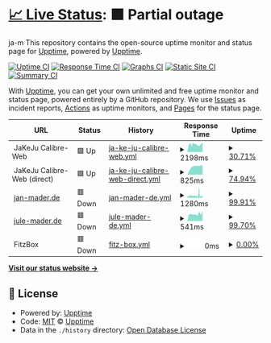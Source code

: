 # [📈 Live Status](https://demo.upptime.js.org): <!--live status--> **🟧 Partial outage**

ja-m
This repository contains the open-source uptime monitor and status page for [Upptime](https://upptime.js.org), powered by [Upptime](https://github.com/upptime/upptime).

[![Uptime CI](https://github.com/ja-m/Mader-Monitoring/workflows/Uptime%20CI/badge.svg)](https://github.com/ja-m/Mader-Monitoring/actions?query=workflow%3A%22Uptime+CI%22)
[![Response Time CI](https://github.com/ja-m/Mader-Monitoring/workflows/Response%20Time%20CI/badge.svg)](https://github.com/ja-m/Mader-Monitoring/actions?query=workflow%3A%22Response+Time+CI%22)
[![Graphs CI](https://github.com/ja-m/Mader-Monitoring/workflows/Graphs%20CI/badge.svg)](https://github.com/ja-m/Mader-Monitoring/actions?query=workflow%3A%22Graphs+CI%22)
[![Static Site CI](https://github.com/ja-m/Mader-Monitoring/workflows/Static%20Site%20CI/badge.svg)](https://github.com/ja-m/Mader-Monitoring/actions?query=workflow%3A%22Static+Site+CI%22)
[![Summary CI](https://github.com/ja-m/Mader-Monitoring/workflows/Summary%20CI/badge.svg)](https://github.com/ja-m/Mader-Monitoring/actions?query=workflow%3A%22Summary+CI%22)

With [Upptime](https://upptime.js.org), you can get your own unlimited and free uptime monitor and status page, powered entirely by a GitHub repository. We use [Issues](https://github.com/upptime/upptime/issues) as incident reports, [Actions](https://github.com/ja-m/Mader-Monitoring/actions) as uptime monitors, and [Pages](https://demo.upptime.js.org) for the status page.

<!--start: status pages-->
<!-- This summary is generated by Upptime (https://github.com/upptime/upptime) -->
<!-- Do not edit this manually, your changes will be overwritten -->
<!-- prettier-ignore -->
| URL | Status | History | Response Time | Uptime |
| --- | ------ | ------- | ------------- | ------ |
| <img alt="" src="https://favicons.githubusercontent.com/null" height="13"> JaKeJu Calibre-Web | 🟩 Up | [ja-ke-ju-calibre-web.yml](https://github.com/ja-m/Mader-Monitoring/commits/HEAD/history/ja-ke-ju-calibre-web.yml) | <details><summary><img alt="Response time graph" src="./graphs/ja-ke-ju-calibre-web/response-time-week.png" height="20"> 2198ms</summary><br><a href="https://ja-m.github.io/Mader-Monitoring/history/ja-ke-ju-calibre-web"><img alt="Response time 2198" src="https://img.shields.io/endpoint?url=https%3A%2F%2Fraw.githubusercontent.com%2Fja-m%2FMader-Monitoring%2FHEAD%2Fapi%2Fja-ke-ju-calibre-web%2Fresponse-time.json"></a><br><a href="https://ja-m.github.io/Mader-Monitoring/history/ja-ke-ju-calibre-web"><img alt="24-hour response time 2198" src="https://img.shields.io/endpoint?url=https%3A%2F%2Fraw.githubusercontent.com%2Fja-m%2FMader-Monitoring%2FHEAD%2Fapi%2Fja-ke-ju-calibre-web%2Fresponse-time-day.json"></a><br><a href="https://ja-m.github.io/Mader-Monitoring/history/ja-ke-ju-calibre-web"><img alt="7-day response time 2198" src="https://img.shields.io/endpoint?url=https%3A%2F%2Fraw.githubusercontent.com%2Fja-m%2FMader-Monitoring%2FHEAD%2Fapi%2Fja-ke-ju-calibre-web%2Fresponse-time-week.json"></a><br><a href="https://ja-m.github.io/Mader-Monitoring/history/ja-ke-ju-calibre-web"><img alt="30-day response time 2198" src="https://img.shields.io/endpoint?url=https%3A%2F%2Fraw.githubusercontent.com%2Fja-m%2FMader-Monitoring%2FHEAD%2Fapi%2Fja-ke-ju-calibre-web%2Fresponse-time-month.json"></a><br><a href="https://ja-m.github.io/Mader-Monitoring/history/ja-ke-ju-calibre-web"><img alt="1-year response time 2198" src="https://img.shields.io/endpoint?url=https%3A%2F%2Fraw.githubusercontent.com%2Fja-m%2FMader-Monitoring%2FHEAD%2Fapi%2Fja-ke-ju-calibre-web%2Fresponse-time-year.json"></a></details> | <details><summary><a href="https://ja-m.github.io/Mader-Monitoring/history/ja-ke-ju-calibre-web">30.71%</a></summary><a href="https://ja-m.github.io/Mader-Monitoring/history/ja-ke-ju-calibre-web"><img alt="All-time uptime 30.71%" src="https://img.shields.io/endpoint?url=https%3A%2F%2Fraw.githubusercontent.com%2Fja-m%2FMader-Monitoring%2FHEAD%2Fapi%2Fja-ke-ju-calibre-web%2Fuptime.json"></a><br><a href="https://ja-m.github.io/Mader-Monitoring/history/ja-ke-ju-calibre-web"><img alt="24-hour uptime 30.71%" src="https://img.shields.io/endpoint?url=https%3A%2F%2Fraw.githubusercontent.com%2Fja-m%2FMader-Monitoring%2FHEAD%2Fapi%2Fja-ke-ju-calibre-web%2Fuptime-day.json"></a><br><a href="https://ja-m.github.io/Mader-Monitoring/history/ja-ke-ju-calibre-web"><img alt="7-day uptime 30.71%" src="https://img.shields.io/endpoint?url=https%3A%2F%2Fraw.githubusercontent.com%2Fja-m%2FMader-Monitoring%2FHEAD%2Fapi%2Fja-ke-ju-calibre-web%2Fuptime-week.json"></a><br><a href="https://ja-m.github.io/Mader-Monitoring/history/ja-ke-ju-calibre-web"><img alt="30-day uptime 30.71%" src="https://img.shields.io/endpoint?url=https%3A%2F%2Fraw.githubusercontent.com%2Fja-m%2FMader-Monitoring%2FHEAD%2Fapi%2Fja-ke-ju-calibre-web%2Fuptime-month.json"></a><br><a href="https://ja-m.github.io/Mader-Monitoring/history/ja-ke-ju-calibre-web"><img alt="1-year uptime 30.71%" src="https://img.shields.io/endpoint?url=https%3A%2F%2Fraw.githubusercontent.com%2Fja-m%2FMader-Monitoring%2FHEAD%2Fapi%2Fja-ke-ju-calibre-web%2Fuptime-year.json"></a></details>
| <img alt="" src="https://favicons.githubusercontent.com/null" height="13"> JaKeJu Calibre-Web (direct) | 🟩 Up | [ja-ke-ju-calibre-web-direct.yml](https://github.com/ja-m/Mader-Monitoring/commits/HEAD/history/ja-ke-ju-calibre-web-direct.yml) | <details><summary><img alt="Response time graph" src="./graphs/ja-ke-ju-calibre-web-direct/response-time-week.png" height="20"> 825ms</summary><br><a href="https://ja-m.github.io/Mader-Monitoring/history/ja-ke-ju-calibre-web-direct"><img alt="Response time 825" src="https://img.shields.io/endpoint?url=https%3A%2F%2Fraw.githubusercontent.com%2Fja-m%2FMader-Monitoring%2FHEAD%2Fapi%2Fja-ke-ju-calibre-web-direct%2Fresponse-time.json"></a><br><a href="https://ja-m.github.io/Mader-Monitoring/history/ja-ke-ju-calibre-web-direct"><img alt="24-hour response time 825" src="https://img.shields.io/endpoint?url=https%3A%2F%2Fraw.githubusercontent.com%2Fja-m%2FMader-Monitoring%2FHEAD%2Fapi%2Fja-ke-ju-calibre-web-direct%2Fresponse-time-day.json"></a><br><a href="https://ja-m.github.io/Mader-Monitoring/history/ja-ke-ju-calibre-web-direct"><img alt="7-day response time 825" src="https://img.shields.io/endpoint?url=https%3A%2F%2Fraw.githubusercontent.com%2Fja-m%2FMader-Monitoring%2FHEAD%2Fapi%2Fja-ke-ju-calibre-web-direct%2Fresponse-time-week.json"></a><br><a href="https://ja-m.github.io/Mader-Monitoring/history/ja-ke-ju-calibre-web-direct"><img alt="30-day response time 825" src="https://img.shields.io/endpoint?url=https%3A%2F%2Fraw.githubusercontent.com%2Fja-m%2FMader-Monitoring%2FHEAD%2Fapi%2Fja-ke-ju-calibre-web-direct%2Fresponse-time-month.json"></a><br><a href="https://ja-m.github.io/Mader-Monitoring/history/ja-ke-ju-calibre-web-direct"><img alt="1-year response time 825" src="https://img.shields.io/endpoint?url=https%3A%2F%2Fraw.githubusercontent.com%2Fja-m%2FMader-Monitoring%2FHEAD%2Fapi%2Fja-ke-ju-calibre-web-direct%2Fresponse-time-year.json"></a></details> | <details><summary><a href="https://ja-m.github.io/Mader-Monitoring/history/ja-ke-ju-calibre-web-direct">74.94%</a></summary><a href="https://ja-m.github.io/Mader-Monitoring/history/ja-ke-ju-calibre-web-direct"><img alt="All-time uptime 74.94%" src="https://img.shields.io/endpoint?url=https%3A%2F%2Fraw.githubusercontent.com%2Fja-m%2FMader-Monitoring%2FHEAD%2Fapi%2Fja-ke-ju-calibre-web-direct%2Fuptime.json"></a><br><a href="https://ja-m.github.io/Mader-Monitoring/history/ja-ke-ju-calibre-web-direct"><img alt="24-hour uptime 74.94%" src="https://img.shields.io/endpoint?url=https%3A%2F%2Fraw.githubusercontent.com%2Fja-m%2FMader-Monitoring%2FHEAD%2Fapi%2Fja-ke-ju-calibre-web-direct%2Fuptime-day.json"></a><br><a href="https://ja-m.github.io/Mader-Monitoring/history/ja-ke-ju-calibre-web-direct"><img alt="7-day uptime 74.94%" src="https://img.shields.io/endpoint?url=https%3A%2F%2Fraw.githubusercontent.com%2Fja-m%2FMader-Monitoring%2FHEAD%2Fapi%2Fja-ke-ju-calibre-web-direct%2Fuptime-week.json"></a><br><a href="https://ja-m.github.io/Mader-Monitoring/history/ja-ke-ju-calibre-web-direct"><img alt="30-day uptime 74.94%" src="https://img.shields.io/endpoint?url=https%3A%2F%2Fraw.githubusercontent.com%2Fja-m%2FMader-Monitoring%2FHEAD%2Fapi%2Fja-ke-ju-calibre-web-direct%2Fuptime-month.json"></a><br><a href="https://ja-m.github.io/Mader-Monitoring/history/ja-ke-ju-calibre-web-direct"><img alt="1-year uptime 74.94%" src="https://img.shields.io/endpoint?url=https%3A%2F%2Fraw.githubusercontent.com%2Fja-m%2FMader-Monitoring%2FHEAD%2Fapi%2Fja-ke-ju-calibre-web-direct%2Fuptime-year.json"></a></details>
| <img alt="" src="https://favicons.githubusercontent.com/jan-mader.de" height="13"> [jan-mader.de](http://jan-mader.de) | 🟥 Down | [jan-mader-de.yml](https://github.com/ja-m/Mader-Monitoring/commits/HEAD/history/jan-mader-de.yml) | <details><summary><img alt="Response time graph" src="./graphs/jan-mader-de/response-time-week.png" height="20"> 1280ms</summary><br><a href="https://ja-m.github.io/Mader-Monitoring/history/jan-mader-de"><img alt="Response time 1280" src="https://img.shields.io/endpoint?url=https%3A%2F%2Fraw.githubusercontent.com%2Fja-m%2FMader-Monitoring%2FHEAD%2Fapi%2Fjan-mader-de%2Fresponse-time.json"></a><br><a href="https://ja-m.github.io/Mader-Monitoring/history/jan-mader-de"><img alt="24-hour response time 1280" src="https://img.shields.io/endpoint?url=https%3A%2F%2Fraw.githubusercontent.com%2Fja-m%2FMader-Monitoring%2FHEAD%2Fapi%2Fjan-mader-de%2Fresponse-time-day.json"></a><br><a href="https://ja-m.github.io/Mader-Monitoring/history/jan-mader-de"><img alt="7-day response time 1280" src="https://img.shields.io/endpoint?url=https%3A%2F%2Fraw.githubusercontent.com%2Fja-m%2FMader-Monitoring%2FHEAD%2Fapi%2Fjan-mader-de%2Fresponse-time-week.json"></a><br><a href="https://ja-m.github.io/Mader-Monitoring/history/jan-mader-de"><img alt="30-day response time 1280" src="https://img.shields.io/endpoint?url=https%3A%2F%2Fraw.githubusercontent.com%2Fja-m%2FMader-Monitoring%2FHEAD%2Fapi%2Fjan-mader-de%2Fresponse-time-month.json"></a><br><a href="https://ja-m.github.io/Mader-Monitoring/history/jan-mader-de"><img alt="1-year response time 1280" src="https://img.shields.io/endpoint?url=https%3A%2F%2Fraw.githubusercontent.com%2Fja-m%2FMader-Monitoring%2FHEAD%2Fapi%2Fjan-mader-de%2Fresponse-time-year.json"></a></details> | <details><summary><a href="https://ja-m.github.io/Mader-Monitoring/history/jan-mader-de">99.91%</a></summary><a href="https://ja-m.github.io/Mader-Monitoring/history/jan-mader-de"><img alt="All-time uptime 99.91%" src="https://img.shields.io/endpoint?url=https%3A%2F%2Fraw.githubusercontent.com%2Fja-m%2FMader-Monitoring%2FHEAD%2Fapi%2Fjan-mader-de%2Fuptime.json"></a><br><a href="https://ja-m.github.io/Mader-Monitoring/history/jan-mader-de"><img alt="24-hour uptime 99.91%" src="https://img.shields.io/endpoint?url=https%3A%2F%2Fraw.githubusercontent.com%2Fja-m%2FMader-Monitoring%2FHEAD%2Fapi%2Fjan-mader-de%2Fuptime-day.json"></a><br><a href="https://ja-m.github.io/Mader-Monitoring/history/jan-mader-de"><img alt="7-day uptime 99.91%" src="https://img.shields.io/endpoint?url=https%3A%2F%2Fraw.githubusercontent.com%2Fja-m%2FMader-Monitoring%2FHEAD%2Fapi%2Fjan-mader-de%2Fuptime-week.json"></a><br><a href="https://ja-m.github.io/Mader-Monitoring/history/jan-mader-de"><img alt="30-day uptime 99.91%" src="https://img.shields.io/endpoint?url=https%3A%2F%2Fraw.githubusercontent.com%2Fja-m%2FMader-Monitoring%2FHEAD%2Fapi%2Fjan-mader-de%2Fuptime-month.json"></a><br><a href="https://ja-m.github.io/Mader-Monitoring/history/jan-mader-de"><img alt="1-year uptime 99.91%" src="https://img.shields.io/endpoint?url=https%3A%2F%2Fraw.githubusercontent.com%2Fja-m%2FMader-Monitoring%2FHEAD%2Fapi%2Fjan-mader-de%2Fuptime-year.json"></a></details>
| <img alt="" src="https://favicons.githubusercontent.com/jule-mader.de" height="13"> [jule-mader.de](https://jule-mader.de) | 🟥 Down | [jule-mader-de.yml](https://github.com/ja-m/Mader-Monitoring/commits/HEAD/history/jule-mader-de.yml) | <details><summary><img alt="Response time graph" src="./graphs/jule-mader-de/response-time-week.png" height="20"> 541ms</summary><br><a href="https://ja-m.github.io/Mader-Monitoring/history/jule-mader-de"><img alt="Response time 541" src="https://img.shields.io/endpoint?url=https%3A%2F%2Fraw.githubusercontent.com%2Fja-m%2FMader-Monitoring%2FHEAD%2Fapi%2Fjule-mader-de%2Fresponse-time.json"></a><br><a href="https://ja-m.github.io/Mader-Monitoring/history/jule-mader-de"><img alt="24-hour response time 541" src="https://img.shields.io/endpoint?url=https%3A%2F%2Fraw.githubusercontent.com%2Fja-m%2FMader-Monitoring%2FHEAD%2Fapi%2Fjule-mader-de%2Fresponse-time-day.json"></a><br><a href="https://ja-m.github.io/Mader-Monitoring/history/jule-mader-de"><img alt="7-day response time 541" src="https://img.shields.io/endpoint?url=https%3A%2F%2Fraw.githubusercontent.com%2Fja-m%2FMader-Monitoring%2FHEAD%2Fapi%2Fjule-mader-de%2Fresponse-time-week.json"></a><br><a href="https://ja-m.github.io/Mader-Monitoring/history/jule-mader-de"><img alt="30-day response time 541" src="https://img.shields.io/endpoint?url=https%3A%2F%2Fraw.githubusercontent.com%2Fja-m%2FMader-Monitoring%2FHEAD%2Fapi%2Fjule-mader-de%2Fresponse-time-month.json"></a><br><a href="https://ja-m.github.io/Mader-Monitoring/history/jule-mader-de"><img alt="1-year response time 541" src="https://img.shields.io/endpoint?url=https%3A%2F%2Fraw.githubusercontent.com%2Fja-m%2FMader-Monitoring%2FHEAD%2Fapi%2Fjule-mader-de%2Fresponse-time-year.json"></a></details> | <details><summary><a href="https://ja-m.github.io/Mader-Monitoring/history/jule-mader-de">99.70%</a></summary><a href="https://ja-m.github.io/Mader-Monitoring/history/jule-mader-de"><img alt="All-time uptime 99.70%" src="https://img.shields.io/endpoint?url=https%3A%2F%2Fraw.githubusercontent.com%2Fja-m%2FMader-Monitoring%2FHEAD%2Fapi%2Fjule-mader-de%2Fuptime.json"></a><br><a href="https://ja-m.github.io/Mader-Monitoring/history/jule-mader-de"><img alt="24-hour uptime 99.70%" src="https://img.shields.io/endpoint?url=https%3A%2F%2Fraw.githubusercontent.com%2Fja-m%2FMader-Monitoring%2FHEAD%2Fapi%2Fjule-mader-de%2Fuptime-day.json"></a><br><a href="https://ja-m.github.io/Mader-Monitoring/history/jule-mader-de"><img alt="7-day uptime 99.70%" src="https://img.shields.io/endpoint?url=https%3A%2F%2Fraw.githubusercontent.com%2Fja-m%2FMader-Monitoring%2FHEAD%2Fapi%2Fjule-mader-de%2Fuptime-week.json"></a><br><a href="https://ja-m.github.io/Mader-Monitoring/history/jule-mader-de"><img alt="30-day uptime 99.70%" src="https://img.shields.io/endpoint?url=https%3A%2F%2Fraw.githubusercontent.com%2Fja-m%2FMader-Monitoring%2FHEAD%2Fapi%2Fjule-mader-de%2Fuptime-month.json"></a><br><a href="https://ja-m.github.io/Mader-Monitoring/history/jule-mader-de"><img alt="1-year uptime 99.70%" src="https://img.shields.io/endpoint?url=https%3A%2F%2Fraw.githubusercontent.com%2Fja-m%2FMader-Monitoring%2FHEAD%2Fapi%2Fjule-mader-de%2Fuptime-year.json"></a></details>
| <img alt="" src="https://favicons.githubusercontent.com/null" height="13"> FitzBox | 🟥 Down | [fitz-box.yml](https://github.com/ja-m/Mader-Monitoring/commits/HEAD/history/fitz-box.yml) | <details><summary><img alt="Response time graph" src="./graphs/fitz-box/response-time-week.png" height="20"> 0ms</summary><br><a href="https://ja-m.github.io/Mader-Monitoring/history/fitz-box"><img alt="Response time 0" src="https://img.shields.io/endpoint?url=https%3A%2F%2Fraw.githubusercontent.com%2Fja-m%2FMader-Monitoring%2FHEAD%2Fapi%2Ffitz-box%2Fresponse-time.json"></a><br><a href="https://ja-m.github.io/Mader-Monitoring/history/fitz-box"><img alt="24-hour response time 0" src="https://img.shields.io/endpoint?url=https%3A%2F%2Fraw.githubusercontent.com%2Fja-m%2FMader-Monitoring%2FHEAD%2Fapi%2Ffitz-box%2Fresponse-time-day.json"></a><br><a href="https://ja-m.github.io/Mader-Monitoring/history/fitz-box"><img alt="7-day response time 0" src="https://img.shields.io/endpoint?url=https%3A%2F%2Fraw.githubusercontent.com%2Fja-m%2FMader-Monitoring%2FHEAD%2Fapi%2Ffitz-box%2Fresponse-time-week.json"></a><br><a href="https://ja-m.github.io/Mader-Monitoring/history/fitz-box"><img alt="30-day response time 0" src="https://img.shields.io/endpoint?url=https%3A%2F%2Fraw.githubusercontent.com%2Fja-m%2FMader-Monitoring%2FHEAD%2Fapi%2Ffitz-box%2Fresponse-time-month.json"></a><br><a href="https://ja-m.github.io/Mader-Monitoring/history/fitz-box"><img alt="1-year response time 0" src="https://img.shields.io/endpoint?url=https%3A%2F%2Fraw.githubusercontent.com%2Fja-m%2FMader-Monitoring%2FHEAD%2Fapi%2Ffitz-box%2Fresponse-time-year.json"></a></details> | <details><summary><a href="https://ja-m.github.io/Mader-Monitoring/history/fitz-box">0.00%</a></summary><a href="https://ja-m.github.io/Mader-Monitoring/history/fitz-box"><img alt="All-time uptime 0.00%" src="https://img.shields.io/endpoint?url=https%3A%2F%2Fraw.githubusercontent.com%2Fja-m%2FMader-Monitoring%2FHEAD%2Fapi%2Ffitz-box%2Fuptime.json"></a><br><a href="https://ja-m.github.io/Mader-Monitoring/history/fitz-box"><img alt="24-hour uptime 0.00%" src="https://img.shields.io/endpoint?url=https%3A%2F%2Fraw.githubusercontent.com%2Fja-m%2FMader-Monitoring%2FHEAD%2Fapi%2Ffitz-box%2Fuptime-day.json"></a><br><a href="https://ja-m.github.io/Mader-Monitoring/history/fitz-box"><img alt="7-day uptime 0.00%" src="https://img.shields.io/endpoint?url=https%3A%2F%2Fraw.githubusercontent.com%2Fja-m%2FMader-Monitoring%2FHEAD%2Fapi%2Ffitz-box%2Fuptime-week.json"></a><br><a href="https://ja-m.github.io/Mader-Monitoring/history/fitz-box"><img alt="30-day uptime 0.00%" src="https://img.shields.io/endpoint?url=https%3A%2F%2Fraw.githubusercontent.com%2Fja-m%2FMader-Monitoring%2FHEAD%2Fapi%2Ffitz-box%2Fuptime-month.json"></a><br><a href="https://ja-m.github.io/Mader-Monitoring/history/fitz-box"><img alt="1-year uptime 0.00%" src="https://img.shields.io/endpoint?url=https%3A%2F%2Fraw.githubusercontent.com%2Fja-m%2FMader-Monitoring%2FHEAD%2Fapi%2Ffitz-box%2Fuptime-year.json"></a></details>

<!--end: status pages-->

[**Visit our status website →**](https://demo.upptime.js.org)

## 📄 License

- Powered by: [Upptime](https://github.com/upptime/upptime)
- Code: [MIT](./LICENSE) © [Upptime](https://upptime.js.org)
- Data in the `./history` directory: [Open Database License](https://opendatacommons.org/licenses/odbl/1-0/)
